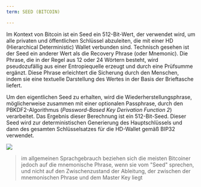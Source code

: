 ```yaml
---
term: SEED (BITCOIN)

---
```

Im Kontext von Bitcoin ist ein Seed ein 512-Bit-Wert, der verwendet wird, um alle privaten und öffentlichen Schlüssel abzuleiten, die mit einer HD (Hierarchical Deterministic) Wallet verbunden sind. Technisch gesehen ist der Seed ein anderer Wert als die Recovery Phrase (oder Mnemonic). Die Phrase, die in der Regel aus 12 oder 24 Wörtern besteht, wird pseudozufällig aus einer Entropiequelle erzeugt und durch eine Prüfsumme ergänzt. Diese Phrase erleichtert die Sicherung durch den Menschen, indem sie eine textuelle Darstellung des Wertes in der Basis der Brieftasche liefert.

Um den eigentlichen Seed zu erhalten, wird die Wiederherstellungsphrase, möglicherweise zusammen mit einer optionalen Passphrase, durch den PBKDF2-Algorithmus (*Password-Based Key Derivation Function 2*) verarbeitet. Das Ergebnis dieser Berechnung ist ein 512-Bit-Seed. Dieser Seed wird zur deterministischen Generierung des Hauptschlüssels und dann des gesamten Schlüsselsatzes für die HD-Wallet gemäß BIP32 verwendet.

![](../../dictionnaire/assets/31.webp)

> im allgemeinen Sprachgebrauch beziehen sich die meisten Bitcoiner jedoch auf die mnemonische Phrase, wenn sie vom "Seed" sprechen, und nicht auf den Zwischenzustand der Ableitung, der zwischen der mnemonischen Phrase und dem Master Key liegt